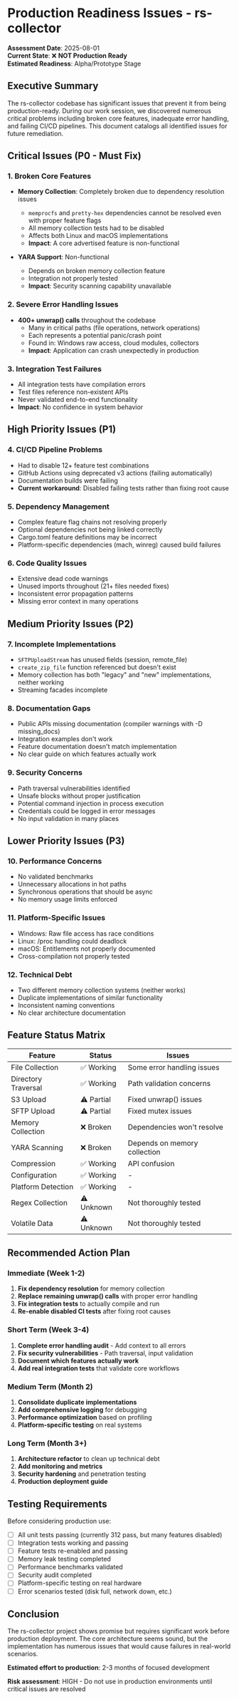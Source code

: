 # Production Readiness Issues - rs-collector

**Assessment Date**: 2025-08-01  
**Current State**: ❌ **NOT Production Ready**  
**Estimated Readiness**: Alpha/Prototype Stage

## Executive Summary

The rs-collector codebase has significant issues that prevent it from being production-ready. During our work session, we discovered numerous critical problems including broken core features, inadequate error handling, and failing CI/CD pipelines. This document catalogs all identified issues for future remediation.

## Critical Issues (P0 - Must Fix)

### 1. Broken Core Features
- **Memory Collection**: Completely broken due to dependency resolution issues
  - `memprocfs` and `pretty-hex` dependencies cannot be resolved even with proper feature flags
  - All memory collection tests had to be disabled
  - Affects both Linux and macOS implementations
  - **Impact**: A core advertised feature is non-functional

- **YARA Support**: Non-functional
  - Depends on broken memory collection feature
  - Integration not properly tested
  - **Impact**: Security scanning capability unavailable

### 2. Severe Error Handling Issues
- **400+ unwrap() calls** throughout the codebase
  - Many in critical paths (file operations, network operations)
  - Each represents a potential panic/crash point
  - Found in: Windows raw access, cloud modules, collectors
  - **Impact**: Application can crash unexpectedly in production

### 3. Integration Test Failures
- All integration tests have compilation errors
- Test files reference non-existent APIs
- Never validated end-to-end functionality
- **Impact**: No confidence in system behavior

## High Priority Issues (P1)

### 4. CI/CD Pipeline Problems
- Had to disable 12+ feature test combinations
- GitHub Actions using deprecated v3 actions (failing automatically)
- Documentation builds were failing
- **Current workaround**: Disabled failing tests rather than fixing root cause

### 5. Dependency Management
- Complex feature flag chains not resolving properly
- Optional dependencies not being linked correctly
- Cargo.toml feature definitions may be incorrect
- Platform-specific dependencies (mach, winreg) caused build failures

### 6. Code Quality Issues
- Extensive dead code warnings
- Unused imports throughout (21+ files needed fixes)
- Inconsistent error propagation patterns
- Missing error context in many operations

## Medium Priority Issues (P2)

### 7. Incomplete Implementations
- `SFTPUploadStream` has unused fields (session, remote_file)
- `create_zip_file` function referenced but doesn't exist
- Memory collection has both "legacy" and "new" implementations, neither working
- Streaming facades incomplete

### 8. Documentation Gaps
- Public APIs missing documentation (compiler warnings with -D missing_docs)
- Integration examples don't work
- Feature documentation doesn't match implementation
- No clear guide on which features actually work

### 9. Security Concerns
- Path traversal vulnerabilities identified
- Unsafe blocks without proper justification
- Potential command injection in process execution
- Credentials could be logged in error messages
- No input validation in many places

## Lower Priority Issues (P3)

### 10. Performance Concerns
- No validated benchmarks
- Unnecessary allocations in hot paths
- Synchronous operations that should be async
- No memory usage limits enforced

### 11. Platform-Specific Issues
- Windows: Raw file access has race conditions
- Linux: /proc handling could deadlock
- macOS: Entitlements not properly documented
- Cross-compilation not properly tested

### 12. Technical Debt
- Two different memory collection systems (neither works)
- Duplicate implementations of similar functionality
- Inconsistent naming conventions
- No clear architecture documentation

## Feature Status Matrix

| Feature | Status | Issues |
|---------|--------|--------|
| File Collection | ✅ Working | Some error handling issues |
| Directory Traversal | ✅ Working | Path validation concerns |
| S3 Upload | ⚠️ Partial | Fixed unwrap() issues |
| SFTP Upload | ⚠️ Partial | Fixed mutex issues |
| Memory Collection | ❌ Broken | Dependencies won't resolve |
| YARA Scanning | ❌ Broken | Depends on memory collection |
| Compression | ✅ Working | API confusion |
| Configuration | ✅ Working | - |
| Platform Detection | ✅ Working | - |
| Regex Collection | ⚠️ Unknown | Not thoroughly tested |
| Volatile Data | ⚠️ Unknown | Not thoroughly tested |

## Recommended Action Plan

### Immediate (Week 1-2)
1. **Fix dependency resolution** for memory collection
2. **Replace remaining unwrap() calls** with proper error handling
3. **Fix integration tests** to actually compile and run
4. **Re-enable disabled CI tests** after fixing root causes

### Short Term (Week 3-4)
1. **Complete error handling audit** - Add context to all errors
2. **Fix security vulnerabilities** - Path traversal, input validation
3. **Document which features actually work**
4. **Add real integration tests** that validate core workflows

### Medium Term (Month 2)
1. **Consolidate duplicate implementations**
2. **Add comprehensive logging** for debugging
3. **Performance optimization** based on profiling
4. **Platform-specific testing** on real systems

### Long Term (Month 3+)
1. **Architecture refactor** to clean up technical debt
2. **Add monitoring and metrics**
3. **Security hardening** and penetration testing
4. **Production deployment guide**

## Testing Requirements

Before considering production use:
- [ ] All unit tests passing (currently 312 pass, but many features disabled)
- [ ] Integration tests working and passing
- [ ] Feature tests re-enabled and passing
- [ ] Memory leak testing completed
- [ ] Performance benchmarks validated
- [ ] Security audit completed
- [ ] Platform-specific testing on real hardware
- [ ] Error scenarios tested (disk full, network down, etc.)

## Conclusion

The rs-collector project shows promise but requires significant work before production deployment. The core architecture seems sound, but the implementation has numerous issues that would cause failures in real-world scenarios. 

**Estimated effort to production**: 2-3 months of focused development

**Risk assessment**: HIGH - Do not use in production environments until critical issues are resolved